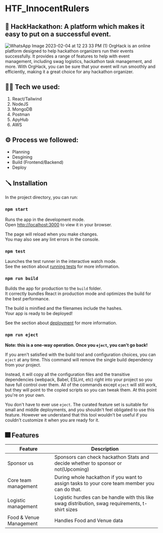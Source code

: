 # HTF_InnocentRulers
## 🌟 HackHackathon: A platform which makes it easy to put on a successful event.
![WhatsApp Image 2023-02-04 at 12 23 33 PM (1)](https://user-images.githubusercontent.com/40575397/216754284-be4beb19-a4ea-42a3-b076-6822d6a13e34.jpeg)
OrgHack is an online platform designed to help hackathon organizers run their events successfully. It provides a range of features to help with event management, including swag logistics, hackathon task management, and more. With OrgHack, you can be sure that your event will run smoothly and efficiently, making it a great choice for any hackathon organizer.

## 🧑‍💻 Tech we used:
1. React/Tailwind
2. NodeJS
3. MongoDB
4. Postman
5. ApyHub
6. AWS

## ⚙️ Process we followed:
- Planning
- Desgining
- Build (Frontend/Backend) 
- Deploy

## 🪛 Installation
In the project directory, you can run:

### `npm start`

Runs the app in the development mode.\
Open [http://localhost:3000](http://localhost:3000) to view it in your browser.

The page will reload when you make changes.\
You may also see any lint errors in the console.

### `npm test`

Launches the test runner in the interactive watch mode.\
See the section about [running tests](https://facebook.github.io/create-react-app/docs/running-tests) for more information.

### `npm run build`

Builds the app for production to the `build` folder.\
It correctly bundles React in production mode and optimizes the build for the best performance.

The build is minified and the filenames include the hashes.\
Your app is ready to be deployed!

See the section about [deployment](https://facebook.github.io/create-react-app/docs/deployment) for more information.

### `npm run eject`

**Note: this is a one-way operation. Once you `eject`, you can't go back!**

If you aren't satisfied with the build tool and configuration choices, you can `eject` at any time. This command will remove the single build dependency from your project.

Instead, it will copy all the configuration files and the transitive dependencies (webpack, Babel, ESLint, etc) right into your project so you have full control over them. All of the commands except `eject` will still work, but they will point to the copied scripts so you can tweak them. At this point you're on your own.

You don't have to ever use `eject`. The curated feature set is suitable for small and middle deployments, and you shouldn't feel obligated to use this feature. However we understand that this tool wouldn't be useful if you couldn't customize it when you are ready for it.

## 🎆 Features

| Feature | Description |
| ----------- | ----------- |
| Sponsor us | Sponsors can check hackathon Stats and decide whether to sponsor or not(Upcoming) |
| Core team management | During whole hackathon if you want to assign tasks to your core team member you can do that. |
| Logistic management | Logistic hurdles can be handle with this like swag distribution, swag requirements, t-shirt sizes |
| Food & Venue Management | Handles Food and Venue data |


